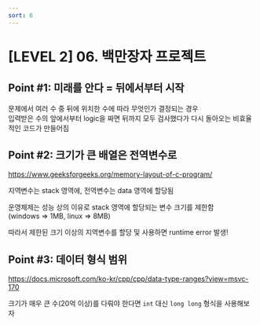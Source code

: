 ```yaml
---
sort: 6
---
```


# [LEVEL 2] 06. 백만장자 프로젝트


## Point #1: 미래를 안다 = 뒤에서부터 시작

문제에서 여러 수 중 뒤에 위치한 수에 따라 무엇인가 결정되는 경우    
입력받은 수의 앞에서부터 logic을 짜면 뒤까지 모두 검사했다가 다시 돌아오는 비효율적인 코드가 만들어짐   




## Point #2: 크기가 큰 배열은 전역변수로

https://www.geeksforgeeks.org/memory-layout-of-c-program/   

지역변수는 stack 영역에, 전역변수는 data 영역에 할당됨   

운영체제는 성능 상의 이유로 stack 영역에 할당되는 변수 크기를 제한함    
(windows => 1MB, linux => 8MB)

따라서 제한된 크기 이상의 지역변수를 할당 및 사용하면 runtime error 발생!   



## Point #3: 데이터 형식 범위

https://docs.microsoft.com/ko-kr/cpp/cpp/data-type-ranges?view=msvc-170   

크기가 매우 큰 수(20억 이상)를 다뤄야 한다면 `int` 대신 `long long` 형식을 사용해보자